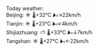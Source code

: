 Today weather:  
Beijing: ☀️   🌡️+32°C 🌬️↘22km/h  
Tianjin: ☀️   🌡️+23°C 🌬️↙4km/h  
Shijiazhuang: ⛅️  🌡️+33°C 🌬️↓7km/h  
Tangshan: ☀️   🌡️+27°C 🌬️←22km/h  
